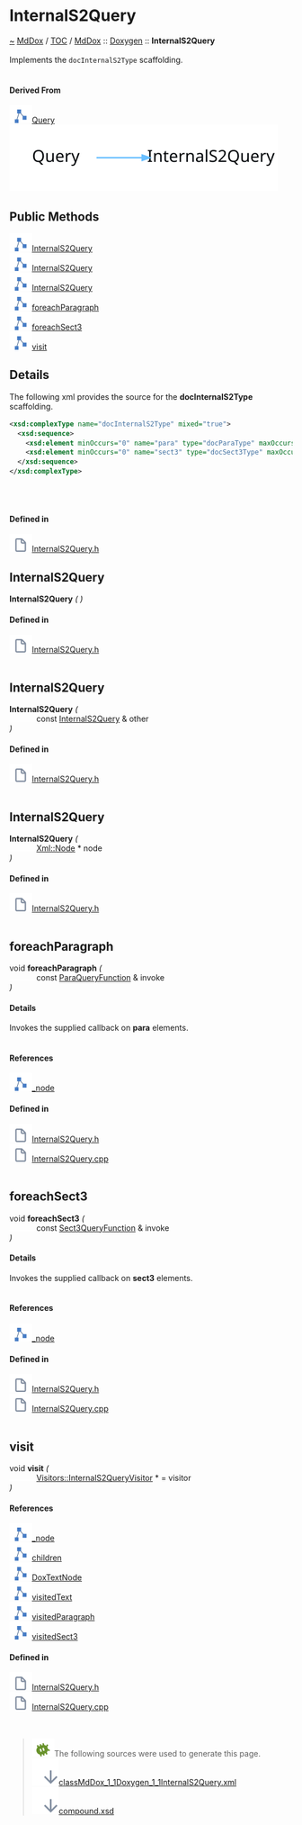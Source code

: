 <a id="internals2query"></a>
<h1>InternalS2Query</h1>
<a id="classMdDox_1_1Doxygen_1_1InternalS2Query"></a>
<a href="https://github.com/CharlesCarley/MdDox">~</a>
<a href="indexpage.md#mddox">MdDox</a>
<span class="inline-text">/</span>
<a href="index.md#toc">TOC</a>
<span class="inline-text">/</span>
<a href="namespaceMdDox.md#mddox">MdDox</a>
<span class="inline-text">::</span>
<a href="namespaceMdDox_1_1Doxygen.md#doxygen">Doxygen</a>
<span class="inline-text">::</span>
<span class="bold-text"><b>InternalS2Query</b></span>
<br/>
<br/>
<span class="inline-text">Implements the </span>
<code class="typewriter">docInternalS2Type</code>
<span class="inline-text"> scaffolding. </span>
<br/>
<br/>
<a id="derived-from"></a>
<h4>Derived From</h4>
<span class="icon-list-item"><a href="classMdDox_1_1Doxygen_1_1Query.md#query" class="icon-list-item"><img src="../images/class.svg" class="icon-list-item"/><span class="icon-list-item">Query</span>
</a>
</span>
<br/>
<img src="../images/dot/internal-diagram-33.dot.svg"/><br/>
<a id="public-methods"></a>
<h2>Public Methods</h2>
<span class="icon-list-item"><a href="#internals2query" class="icon-list-item"><img src="../images/class.svg" class="icon-list-item"/><span class="icon-list-item">InternalS2Query</span>
</a>
</span>
<br/>
<span class="icon-list-item"><a href="#internals2query" class="icon-list-item"><img src="../images/class.svg" class="icon-list-item"/><span class="icon-list-item">InternalS2Query</span>
</a>
</span>
<br/>
<span class="icon-list-item"><a href="#internals2query" class="icon-list-item"><img src="../images/class.svg" class="icon-list-item"/><span class="icon-list-item">InternalS2Query</span>
</a>
</span>
<br/>
<span class="icon-list-item"><a href="#foreachparagraph" class="icon-list-item"><img src="../images/class.svg" class="icon-list-item"/><span class="icon-list-item">foreachParagraph</span>
</a>
</span>
<br/>
<span class="icon-list-item"><a href="#foreachsect3" class="icon-list-item"><img src="../images/class.svg" class="icon-list-item"/><span class="icon-list-item">foreachSect3</span>
</a>
</span>
<br/>
<span class="icon-list-item"><a href="#visit" class="icon-list-item"><img src="../images/class.svg" class="icon-list-item"/><span class="icon-list-item">visit</span>
</a>
</span>
<br/>
<a id="details"></a>
<h2>Details</h2>
<span class="inline-text">The following xml provides the source for the </span>
<span class="bold-text"><b>docInternalS2Type</b></span>
<span class="inline-text"> scaffolding.</span>

```xml
<xsd:complexType name="docInternalS2Type" mixed="true">
  <xsd:sequence>
    <xsd:element minOccurs="0" name="para" type="docParaType" maxOccurs="unbounded"/>
    <xsd:element minOccurs="0" name="sect3" type="docSect3Type" maxOccurs="unbounded"/>
  </xsd:sequence>
</xsd:complexType>
```
<br/>
<br/>
<a id="defined-in"></a>
<h4>Defined in</h4>
<span class="icon-list-item"><a href="https://github.com/CharlesCarley/MdDox/blob/master//Tools/Doxygen/InternalS2Query.h#L68" class="icon-list-item"><img src="../images/file.svg" class="icon-list-item"/><span class="icon-list-item">InternalS2Query.h</span>
</a>
</span>
<br/>
<a id="internals2query"></a>
<h2>InternalS2Query</h2>
<span class="bold-text"><b>InternalS2Query</b></span>
<span class="italic-text"><i>(</i></span>
<span class="italic-text"><i>)</i></span>
<a id="defined-in"></a>
<h4>Defined in</h4>
<span class="icon-list-item"><a href="https://github.com/CharlesCarley/MdDox/blob/master//Tools/Doxygen/InternalS2Query.h#L70" class="icon-list-item"><img src="../images/file.svg" class="icon-list-item"/><span class="icon-list-item">InternalS2Query.h</span>
</a>
</span>
<br/>
<br/>
<a id="internals2query"></a>
<h2>InternalS2Query</h2>
<span class="bold-text"><b>InternalS2Query</b></span>
<span class="italic-text"><i>(</i></span>
<div class="paragraph">
<span class="paragraph"><img src="../images/horSpace24px.svg"/><span class="inline-text">const </span>
<a href="classMdDox_1_1Doxygen_1_1InternalS2Query.md#internals2query">InternalS2Query</a>
<span class="inline-text"> &amp;</span>
<span class="inline-text">other</span>
</span>
</div>
<span class="italic-text"><i>)</i></span>
<a id="defined-in"></a>
<h4>Defined in</h4>
<span class="icon-list-item"><a href="https://github.com/CharlesCarley/MdDox/blob/master//Tools/Doxygen/InternalS2Query.h#L71" class="icon-list-item"><img src="../images/file.svg" class="icon-list-item"/><span class="icon-list-item">InternalS2Query.h</span>
</a>
</span>
<br/>
<br/>
<a id="internals2query"></a>
<h2>InternalS2Query</h2>
<span class="bold-text"><b>InternalS2Query</b></span>
<span class="italic-text"><i>(</i></span>
<div class="paragraph">
<span class="paragraph"><img src="../images/horSpace24px.svg"/><a href="classMdDox_1_1Xml_1_1Node.md#xmlnode">Xml::Node</a>
<span class="inline-text"> *</span>
<span class="inline-text">node</span>
</span>
</div>
<span class="italic-text"><i>)</i></span>
<a id="defined-in"></a>
<h4>Defined in</h4>
<span class="icon-list-item"><a href="https://github.com/CharlesCarley/MdDox/blob/master//Tools/Doxygen/InternalS2Query.h#L73" class="icon-list-item"><img src="../images/file.svg" class="icon-list-item"/><span class="icon-list-item">InternalS2Query.h</span>
</a>
</span>
<br/>
<br/>
<a id="foreachparagraph"></a>
<h2>foreachParagraph</h2>
<span class="inline-text">void</span>
<span class="bold-text"><b>foreachParagraph</b></span>
<span class="italic-text"><i>(</i></span>
<div class="paragraph">
<span class="paragraph"><img src="../images/horSpace24px.svg"/><span class="inline-text">const </span>
<a href="namespaceMdDox_1_1Doxygen.md#paraqueryfunction">ParaQueryFunction</a>
<span class="inline-text"> &amp;</span>
<span class="inline-text">invoke</span>
</span>
</div>
<span class="italic-text"><i>)</i></span>
<a id="details"></a>
<h4>Details</h4>
<span class="inline-text">Invokes the supplied callback on </span>
<span class="bold-text"><b>para</b></span>
<span class="inline-text"> elements. </span>
<br/>
<br/>
<a id="references"></a>
<h4>References</h4>
<span class="icon-list-item"><a href="classMdDox_1_1Doxygen_1_1Query.md#_node" class="icon-list-item"><img src="../images/class.svg" class="icon-list-item"/><span class="icon-list-item">_node</span>
</a>
</span>
<br/>
<a id="defined-in"></a>
<h4>Defined in</h4>
<span class="icon-list-item"><a href="https://github.com/CharlesCarley/MdDox/blob/master//Tools/Doxygen/InternalS2Query.h#L82" class="icon-list-item"><img src="../images/file.svg" class="icon-list-item"/><span class="icon-list-item">InternalS2Query.h</span>
</a>
</span>
<br/>
<span class="icon-list-item"><a href="https://github.com/CharlesCarley/MdDox/blob/master//Tools/Doxygen/InternalS2Query.cpp#L53" class="icon-list-item"><img src="../images/file.svg" class="icon-list-item"/><span class="icon-list-item">InternalS2Query.cpp</span>
</a>
</span>
<br/>
<br/>
<a id="foreachsect3"></a>
<h2>foreachSect3</h2>
<span class="inline-text">void</span>
<span class="bold-text"><b>foreachSect3</b></span>
<span class="italic-text"><i>(</i></span>
<div class="paragraph">
<span class="paragraph"><img src="../images/horSpace24px.svg"/><span class="inline-text">const </span>
<a href="namespaceMdDox_1_1Doxygen.md#sect3queryfunction">Sect3QueryFunction</a>
<span class="inline-text"> &amp;</span>
<span class="inline-text">invoke</span>
</span>
</div>
<span class="italic-text"><i>)</i></span>
<a id="details"></a>
<h4>Details</h4>
<span class="inline-text">Invokes the supplied callback on </span>
<span class="bold-text"><b>sect3</b></span>
<span class="inline-text"> elements. </span>
<br/>
<br/>
<a id="references"></a>
<h4>References</h4>
<span class="icon-list-item"><a href="classMdDox_1_1Doxygen_1_1Query.md#_node" class="icon-list-item"><img src="../images/class.svg" class="icon-list-item"/><span class="icon-list-item">_node</span>
</a>
</span>
<br/>
<a id="defined-in"></a>
<h4>Defined in</h4>
<span class="icon-list-item"><a href="https://github.com/CharlesCarley/MdDox/blob/master//Tools/Doxygen/InternalS2Query.h#L87" class="icon-list-item"><img src="../images/file.svg" class="icon-list-item"/><span class="icon-list-item">InternalS2Query.h</span>
</a>
</span>
<br/>
<span class="icon-list-item"><a href="https://github.com/CharlesCarley/MdDox/blob/master//Tools/Doxygen/InternalS2Query.cpp#L58" class="icon-list-item"><img src="../images/file.svg" class="icon-list-item"/><span class="icon-list-item">InternalS2Query.cpp</span>
</a>
</span>
<br/>
<br/>
<a id="visit"></a>
<h2>visit</h2>
<span class="inline-text">void</span>
<span class="bold-text"><b>visit</b></span>
<span class="italic-text"><i>(</i></span>
<div class="paragraph">
<span class="paragraph"><img src="../images/horSpace24px.svg"/><a href="classMdDox_1_1Doxygen_1_1Visitors_1_1InternalS2QueryVisitor.md#visitorsinternals2queryvisitor">Visitors::InternalS2QueryVisitor</a>
<span class="inline-text"> *</span>
<span class="inline-text"> = </span>
<span class="inline-text">visitor</span>
</span>
</div>
<span class="italic-text"><i>)</i></span>
<a id="references"></a>
<h4>References</h4>
<span class="icon-list-item"><a href="classMdDox_1_1Doxygen_1_1Query.md#_node" class="icon-list-item"><img src="../images/class.svg" class="icon-list-item"/><span class="icon-list-item">_node</span>
</a>
</span>
<br/>
<span class="icon-list-item"><a href="classMdDox_1_1Xml_1_1Node.md#children" class="icon-list-item"><img src="../images/class.svg" class="icon-list-item"/><span class="icon-list-item">children</span>
</a>
</span>
<br/>
<span class="icon-list-item"><a href="namespaceMdDox_1_1Doxygen.md#doxtextnode" class="icon-list-item"><img src="../images/class.svg" class="icon-list-item"/><span class="icon-list-item">DoxTextNode</span>
</a>
</span>
<br/>
<span class="icon-list-item"><a href="classMdDox_1_1Doxygen_1_1Visitors_1_1InternalS2QueryVisitor.md#visitedtext" class="icon-list-item"><img src="../images/class.svg" class="icon-list-item"/><span class="icon-list-item">visitedText</span>
</a>
</span>
<br/>
<span class="icon-list-item"><a href="classMdDox_1_1Doxygen_1_1Visitors_1_1InternalS2QueryVisitor.md#visitedparagraph" class="icon-list-item"><img src="../images/class.svg" class="icon-list-item"/><span class="icon-list-item">visitedParagraph</span>
</a>
</span>
<br/>
<span class="icon-list-item"><a href="classMdDox_1_1Doxygen_1_1Visitors_1_1InternalS2QueryVisitor.md#visitedsect3" class="icon-list-item"><img src="../images/class.svg" class="icon-list-item"/><span class="icon-list-item">visitedSect3</span>
</a>
</span>
<br/>
<a id="defined-in"></a>
<h4>Defined in</h4>
<span class="icon-list-item"><a href="https://github.com/CharlesCarley/MdDox/blob/master//Tools/Doxygen/InternalS2Query.h#L78" class="icon-list-item"><img src="../images/file.svg" class="icon-list-item"/><span class="icon-list-item">InternalS2Query.h</span>
</a>
</span>
<br/>
<span class="icon-list-item"><a href="https://github.com/CharlesCarley/MdDox/blob/master//Tools/Doxygen/InternalS2Query.cpp#L30" class="icon-list-item"><img src="../images/file.svg" class="icon-list-item"/><span class="icon-list-item">InternalS2Query.cpp</span>
</a>
</span>
<br/>
<br/>
<br/>
<blockquote>
<img src="../images/debug.svg"/><span class="inline-text">The following sources were used to generate this page.</span>
<br/>
<span class="icon-list-item"><a href="../xml/classMdDox_1_1Doxygen_1_1InternalS2Query.xml#L1" class="icon-list-item"><img src="../images/lookInside.svg" class="icon-list-item"/><span class="icon-list-item">classMdDox_1_1Doxygen_1_1InternalS2Query.xml</span>
</a>
</span>
<br/>
<span class="icon-list-item"><a href="../xml/compound.xsd#L1" class="icon-list-item"><img src="../images/lookInside.svg" class="icon-list-item"/><span class="icon-list-item">compound.xsd</span>
</a>
</span>
</blockquote>
</div>
</div>
</body>
</html>
